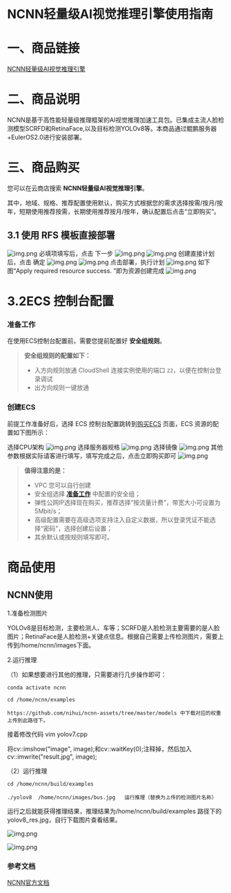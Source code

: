 # NCNN轻量级AI视觉推理引擎使用指南



# 一、商品链接



[NCNN轻量级AI视觉推理引擎](https://marketplace.huaweicloud.com/hidden/contents/21eb05f2-1179-4ecf-a08f-b919782962af#productid=OFFI1144193128288825344)

# 二、商品说明



NCNN是基于高性能轻量级推理框架的AI视觉推理加速工具包。已集成主流人脸检测模型SCRFD和RetinaFace,以及目标检测YOLOv8等。本商品通过鲲鹏服务器+EulerOS2.0进行安装部署。

# 三、商品购买



您可以在云商店搜索 **NCNN轻量级AI视觉推理引擎**。

其中，地域、规格、推荐配置使用默认，购买方式根据您的需求选择按需/按月/按年，短期使用推荐按需，长期使用推荐按月/按年，确认配置后点击“立即购买”。

## 3.1 使用 RFS 模板直接部署



![img.png](images/img1.png) 
必填项填写后，点击 下一步
![img.png](images/img2.png)
![img.png](images/img3.png)
创建直接计划后，点击 确定
![img.png](images/img4.png)
![img.png](images/img5.png)
点击部署，执行计划
![img.png](images/img6.png)
如下图“Apply required resource success. ”即为资源创建完成
![img.png](images/img7.png)

# 3.2ECS 控制台配置



### 准备工作



在使用ECS控制台配置前，需要您提前配置好 **安全组规则**。

> **安全组规则的配置如下：**
>
> - 入方向规则放通 CloudShell 连接实例使用的端口 `22`，以便在控制台登录调试
> - 出方向规则一键放通

### 创建ECS



前提工作准备好后，选择 ECS 控制台配置跳转到[购买ECS](https://support.huaweicloud.com/qs-ecs/ecs_01_0103.html) 页面，ECS 资源的配置如下图所示：

选择CPU架构 
![img.png](images/img8.png)
选择服务器规格 ![img.png](images/img9.png)
选择镜像 ![img.png](images/img10.png)
其他参数根据实际请客进行填写，填写完成之后，点击立即购买即可 
![img.png](images/img11.png)

> **值得注意的是：**
>
> - VPC 您可以自行创建
> - 安全组选择 [**准备工作**](#准备工作) 中配置的安全组；
> - 弹性公网IP选择现在购买，推荐选择“按流量计费”，带宽大小可设置为5Mbit/s；
> - 高级配置需要在高级选项支持注入自定义数据，所以登录凭证不能选择“密码”，选择创建后设置；
> - 其余默认或按规则填写即可。

# 商品使用



## NCNN使用

1.准备检测图片

YOLOv8是目标检测，主要检测人、车等；SCRFD是人脸检测主要需要的是人脸图片；RetinaFace是人脸检测+关键点信息。根据自己需要上传检测图片，需要上传到/home/ncnn/images下面。

2.运行推理

（1）如果想要进行其他的推理，只需要进行几步操作即可：
```
conda activate ncnn  

cd /home/ncnn/examples

https://github.com/nihui/ncnn-assets/tree/master/models 中下载对应的权重上传到此路径下。
```
接着修改代码 vim yolov7.cpp 

将cv::imshow("image", image);和cv::waitKey(0);注释掉，然后加入cv::imwrite("result.jpg", image);

（2）运行推理
```
cd /home/ncnn/build/examples 

./yolov8  /home/ncnn/images/bus.jpg   运行推理（替换为上传的检测图片名称）
```
运行之后就能获得推理结果，推理结果为/home/ncnn/build/examples 路径下的yolov8_res.jpg，自行下载图片查看结果。

![img.png](images/img_1.png)

![img.png](images/img_2.png)





### 参考文档



[NCNN官方文档](https://github.com/Tencent/ncnn)
